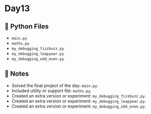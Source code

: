 # Day13

## 📄 Python Files
- `main.py`
- `maths.py`
- `my_debugging_fizzbuzz.py`
- `my_debugging_leapyear.py`
- `my_debugging_odd_even.py`

## 📝 Notes
- Solved the final project of the day: `main.py`.
- Included utility or support file: `maths.py`.
- Created an extra version or experiment: `my_debugging_fizzbuzz.py`.
- Created an extra version or experiment: `my_debugging_leapyear.py`.
- Created an extra version or experiment: `my_debugging_odd_even.py`.